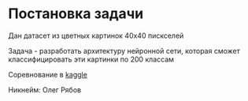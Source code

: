 # Постановка задачи

Дан датасет из цветных картинок 40х40 пискселей

Задача - разработать архитектуру нейронной сети, которая сможет классифицировать эти картинки по 200 классам

Соревнование в [kaggle](https://www.kaggle.com/competitions/bhw-1-dl-2024-2025/leaderboard)

Никнейм: Олег Рябов